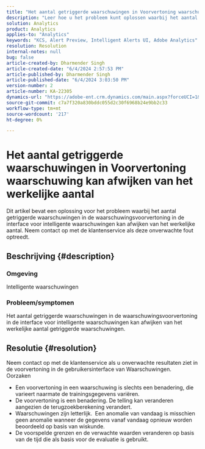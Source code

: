 ```yaml
---
title: "Het aantal getriggerde waarschuwingen in Voorvertoning waarschuwing kan afwijken van het werkelijke aantal"
description: "Leer hoe u het probleem kunt oplossen waarbij het aantal getriggerde waarschuwingen in de waarschuwingsvoorvertoning in de gebruikersinterface voor intelligente waarschuwingen kan verschillen van het werkelijke aantal."
solution: Analytics
product: Analytics
applies-to: "Analytics"
keywords: "KCS, Alert Preview, Intelligent Alerts UI, Adobe Analytics"
resolution: Resolution
internal-notes: null
bug: false
article-created-by: Dharmender Singh
article-created-date: "6/4/2024 2:57:53 PM"
article-published-by: Dharmender Singh
article-published-date: "6/4/2024 3:03:50 PM"
version-number: 2
article-number: KA-22305
dynamics-url: "https://adobe-ent.crm.dynamics.com/main.aspx?forceUCI=1&pagetype=entityrecord&etn=knowledgearticle&id=452203cd-8222-ef11-840a-000d3a37816b"
source-git-commit: c7a7f320a830bddc055d2c30f6968b24e9bb2c33
workflow-type: tm+mt
source-wordcount: '217'
ht-degree: 0%

---
```


# Het aantal getriggerde waarschuwingen in Voorvertoning waarschuwing kan afwijken van het werkelijke aantal


Dit artikel bevat een oplossing voor het probleem waarbij het aantal getriggerde waarschuwingen in de waarschuwingsvoorvertoning in de interface voor intelligente waarschuwingen kan afwijken van het werkelijke aantal. Neem contact op met de klantenservice als deze onverwachte fout optreedt.

## Beschrijving {#description}


### Omgeving

Intelligente waarschuwingen



### <b>Probleem/symptomen</b>

Het aantal getriggerde waarschuwingen in de waarschuwingsvoorvertoning in de interface voor intelligente waarschuwingen kan afwijken van het werkelijke aantal getriggerde waarschuwingen.






## Resolutie {#resolution}


Neem contact op met de klantenservice als u onverwachte resultaten ziet in de voorvertoning in de gebruikersinterface van Waarschuwingen.
<br>Oorzaken<br>
- Een voorvertoning in een waarschuwing is slechts een benadering, die varieert naarmate de trainingsgegevens variëren.
- De voorvertoning is een benadering. De telling kan veranderen aangezien de terugzoekberekening verandert.
- Waarschuwingen zijn letterlijk.  Een anomalie van vandaag is misschien geen anomalie wanneer de gegevens vanaf vandaag opnieuw worden beoordeeld op basis van wiskunde.
- De voorspelde grenzen en de verwachte waarden veranderen op basis van de tijd die als basis voor de evaluatie is gebruikt.


